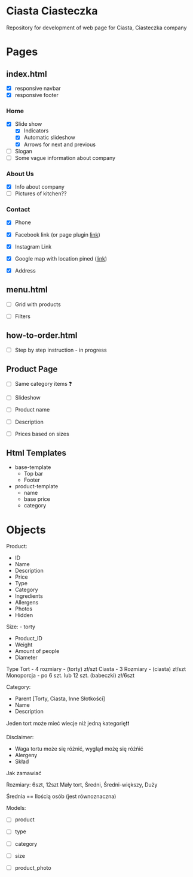 # Ciasta Ciasteczka
Repository for development of web page for Ciasta, Ciasteczka company

# Pages

## index.html
* [x] responsive navbar
* [x] responsive footer

### Home
 * [x] Slide show
   * [x] Indicators
   * [x] Automatic slideshow
   * [x] Arrows for next and previous
 * [ ] Slogan
 * [ ] Some vague information about company
  
### About Us
 * [x] Info about company
 * [ ] Pictures of kitchen??

### Contact
 * [x] Phone
 * [x] Facebook link (or page plugin [link](https://developers.facebook.com/docs/plugins/page*plugin/))
 * [x] Instagram Link
 * [x] Google map with location pined ([link](https://support.google.com/maps/answer/144361?co=GENIE.Platform%3DDesktop&hl=en))
 * [x] Address


## menu.html
* [ ] Grid with products
* [ ] Filters


## how-to-order.html
* [ ] Step by step instruction - in progress

## Product Page
* [ ] Same category items ❓️
* [ ] Slideshow
* [ ] Product name
* [ ] Description
* [ ] Prices based on sizes


## Html Templates 
* base-template
  * Top bar
  * Footer
* product-template
  * name
  * base price
  * category


# Objects

Product:
- ID
- Name
- Description
- Price
- Type
- Category
- Ingredients
- Allergens
- Photos
- Hidden



Size: - torty
- Product_ID
- Weight
- Amount of people
- Diameter

Type
  Tort - 4 rozmiary - (torty) zł/szt
  Ciasta - 3 Rozmiary - (ciasta) zł/szt
  Monoporcja - po 6 szt. lub 12 szt. (babeczki) zł/6szt

Category:
- Parent [Torty, Ciasta, Inne Słotkości]
- Name
- Description

Jeden tort może mieć wiecje niż jedną kategorię❗️❗️


Disclaimer:
- Waga tortu może się różnić, wygląd możę się różńić
- Alergeny
- Skład



Jak zamawiać


Rozmiary:
6szt, 12szt
Mały tort, Średni, Średni-większy, Duży

Średnia == Ilością osób (jest równoznaczna)



Models:
* [ ] product
* [ ] type
* [ ] category
* [ ] size
* [ ] product_photo

